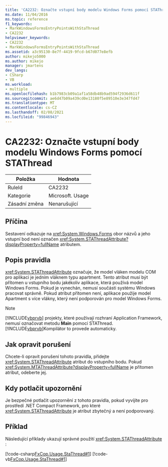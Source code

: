 ```yaml
---
title: 'CA2232: Označte vstupní body modelu Windows Forms pomocí STAThread'
ms.date: 11/04/2016
ms.topic: reference
f1_keywords:
- MarkWindowsFormsEntryPointsWithStaThread
- CA2232
helpviewer_keywords:
- CA2232
- MarkWindowsFormsEntryPointsWithStaThread
ms.assetid: a3c95130-8e7f-4419-9fcd-b67d077e8efb
author: mikejo5000
ms.author: mikejo
manager: jmartens
dev_langs:
- CSharp
- VB
ms.workload:
- multiple
ms.openlocfilehash: b1b7983cb09a1af1a58db48b9ad594f2936d611f
ms.sourcegitcommit: ae6d47b09a439cd0e13180f5e89510e3e347fd47
ms.translationtype: MT
ms.contentlocale: cs-CZ
ms.lasthandoff: 02/08/2021
ms.locfileid: "99846943"
---
```

# <a name="ca2232-mark-windows-forms-entry-points-with-stathread"></a>CA2232: Označte vstupní body modelu Windows Forms pomocí STAThread

|Položka|Hodnota|
|-|-|
|RuleId|CA2232|
|Kategorie|Microsoft. Usage|
|Zásadní změna|Nenarušující|

## <a name="cause"></a>Příčina
Sestavení odkazuje na <xref:System.Windows.Forms> obor názvů a jeho vstupní bod není označen <xref:System.STAThreadAttribute?displayProperty=fullName> atributem.

## <a name="rule-description"></a>Popis pravidla
 <xref:System.STAThreadAttribute> označuje, že model vláken modelu COM pro aplikaci je jedním vláknem typu apartment. Tento atribut musí být přítomen u vstupního bodu jakékoliv aplikace, která používá model Windows Forms. Pokud je vynechán, nemusí součásti systému Windows pracovat správně. Pokud atribut přítomen není, aplikace použije model Apartment s více vlákny, který není podporován pro model Windows Forms.

> [!NOTE]
> [!INCLUDE[vbprvb](../code-quality/includes/vbprvb_md.md)] projekty, které používají rozhraní Application Framework, nemusí označovat metodu **Main** pomocí STAThread. [!INCLUDE[vbprvb](../code-quality/includes/vbprvb_md.md)]Kompilátor to provede automaticky.

## <a name="how-to-fix-violations"></a>Jak opravit porušení
Chcete-li opravit porušení tohoto pravidla, přidejte <xref:System.STAThreadAttribute> atribut do vstupního bodu. Pokud <xref:System.MTAThreadAttribute?displayProperty=fullName> je přítomen atribut, odeberte jej.

## <a name="when-to-suppress-warnings"></a>Kdy potlačit upozornění
Je bezpečné potlačit upozornění z tohoto pravidla, pokud vyvíjíte pro prostředí .NET Compact Framework, pro které <xref:System.STAThreadAttribute> je atribut zbytečný a není podporovaný.

## <a name="example"></a>Příklad
Následující příklady ukazují správné použití <xref:System.STAThreadAttribute> :

[!code-csharp[FxCop.Usage.StaThread#1](../code-quality/codesnippet/CSharp/ca2232-mark-windows-forms-entry-points-with-stathread_1.cs)]
[!code-vb[FxCop.Usage.StaThread#1](../code-quality/codesnippet/VisualBasic/ca2232-mark-windows-forms-entry-points-with-stathread_1.vb)]

